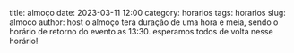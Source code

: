 title: almoço
date: 2023-03-11 12:00
category: horarios
tags: horarios
slug: almoco
author: host
o almoço terá duração de uma hora e meia, sendo o horário de retorno do evento as 13:30. esperamos todos de volta nesse horário! 